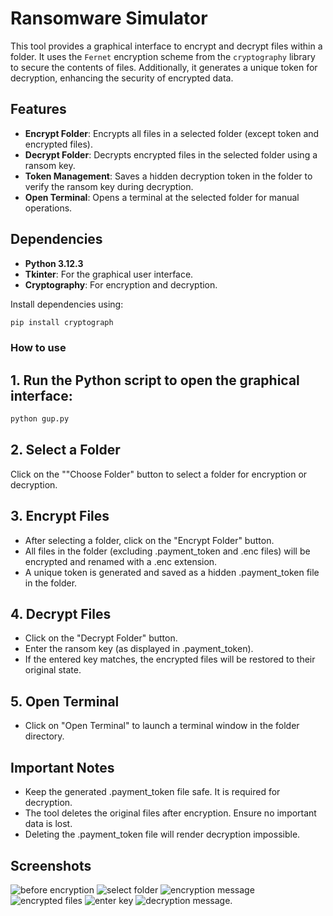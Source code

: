 # Ransomware Simulator

This tool provides a graphical interface to encrypt and decrypt files within a folder. It uses the `Fernet` encryption scheme from the `cryptography` library to secure the contents of files. Additionally, it generates a unique token for decryption, enhancing the security of encrypted data.

## Features
- **Encrypt Folder**: Encrypts all files in a selected folder (except token and encrypted files).
- **Decrypt Folder**: Decrypts encrypted files in the selected folder using a ransom key.
- **Token Management**: Saves a hidden decryption token in the folder to verify the ransom key during decryption.
- **Open Terminal**: Opens a terminal at the selected folder for manual operations.

## Dependencies
- **Python 3.12.3**
- **Tkinter**: For the graphical user interface.
- **Cryptography**: For encryption and decryption.

Install dependencies using:
```bash
pip install cryptograph
```
### How to use
## 1. Run the Python script to open the graphical interface:
```bash
python gup.py
```
## 2. Select a Folder
Click on the ""Choose Folder" button to select a folder for encryption or decryption.

## 3. Encrypt Files
- After selecting a folder, click on the "Encrypt Folder" button.
- All files in the folder (excluding .payment_token and .enc files) will be encrypted and renamed with a .enc extension.
- A unique token is generated and saved as a hidden .payment_token file in the folder.

## 4. Decrypt Files
- Click on the "Decrypt Folder" button.
- Enter the ransom key (as displayed in .payment_token).
- If the entered key matches, the encrypted files will be restored to their original state.
## 5. Open Terminal
- Click on "Open Terminal" to launch a terminal window in the folder directory.

## Important Notes
- Keep the generated .payment_token file safe. It is required for decryption.
- The tool deletes the original files after encryption. Ensure no important data is lost.
- Deleting the .payment_token file will render decryption impossible.

## Screenshots
![before encryption](https://github.com/aryanshailech/malwareProject/blob/main/readme_img/before%20encryption.png)
![select folder](https://github.com/aryanshailech/malwareProject/blob/main/readme_img/select%20folder.png)
![encryption message](https://github.com/aryanshailech/malwareProject/blob/main/readme_img/all%20files%20encrypted%20message.png)
![encrypted files](https://github.com/aryanshailech/malwareProject/blob/main/readme_img/encrypted%20files.png)
![enter key](https://github.com/aryanshailech/malwareProject/blob/main/readme_img/enter%20key.png)
![decryption message](https://github.com/aryanshailech/malwareProject/blob/main/readme_img/all%20files%20decrypted%20message.png).




